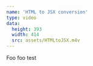 ```yaml
---
name: 'HTML to JSX conversion'
type: video
data:
  height: 393
  width: 414
  src: assets/HTMLtoJSX.m4v
---
```


Foo foo test
